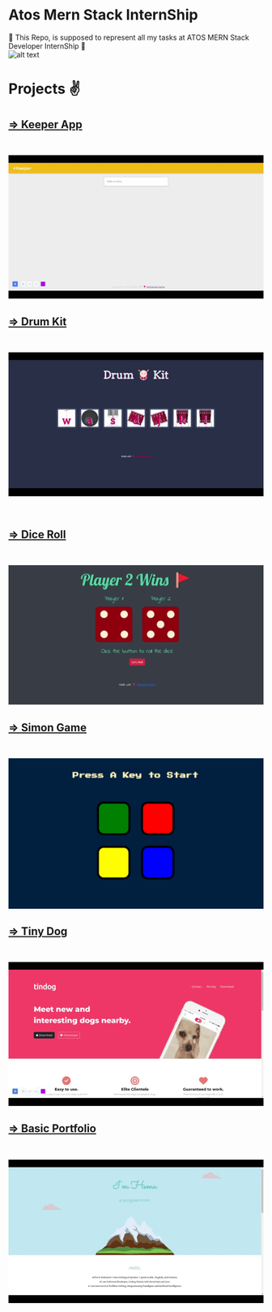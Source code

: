 # Atos Mern Stack InternShip

🔷 This Repo, is supposed to represent all my tasks at ATOS MERN Stack Developer InternShip 🔷
<br>
![alt text](https://1000logos.net/wp-content/uploads/2020/08/Logo-Atos.jpg)

<h1>Projects ✌️</h1>

<h2><a href="https://webdevcamp-keeperapp.netlify.app/" target="_blank">=> Keeper App</a></h2>
<br>

![alt text](https://github.com/Mohamed-Hema/AtosMernStackInternShip/blob/master/Projects%20GIFS/KeeperApp.gif)
<br>

<h2><a href="https://webdevcamp-drumkit.netlify.app/" target="_blank">=> Drum Kit</a></h2>
<br>

![alt text](https://github.com/Mohamed-Hema/AtosMernStackInternShip/blob/master/Projects%20GIFS/DrumKit.gif)

<br>
<h2><a href="https://webdevcamp-diceroll.netlify.app/" target="_blank">=> Dice Roll</a></h2>
<br>

![alt text](https://github.com/Mohamed-Hema/AtosMernStackInternShip/blob/master/Projects%20GIFS/DiceRoll.gif)
<br>

<h2><a href="https://webdevcamp-simongame.netlify.app/" target="_blank">=> Simon Game</a></h2>
<br>

![alt text](https://github.com/Mohamed-Hema/AtosMernStackInternShip/blob/master/Projects%20GIFS/SimonGame.gif)
<br>

<h2><a href="https://webdevcamp-tinydog.netlify.app/" target="_blank">=> Tiny Dog</a></h2>
<br>

![alt text](https://github.com/Mohamed-Hema/AtosMernStackInternShip/blob/master/Projects%20GIFS/tinyDog.gif)
<br>

<h2><a href="https://webdevcamp-basicportfolio.netlify.app/" target="_blank">=> Basic Portfolio</a></h2>
<br>

![alt text](https://github.com/Mohamed-Hema/AtosMernStackInternShip/blob/master/Projects%20GIFS/basicPortfolio.gif)
<br>
